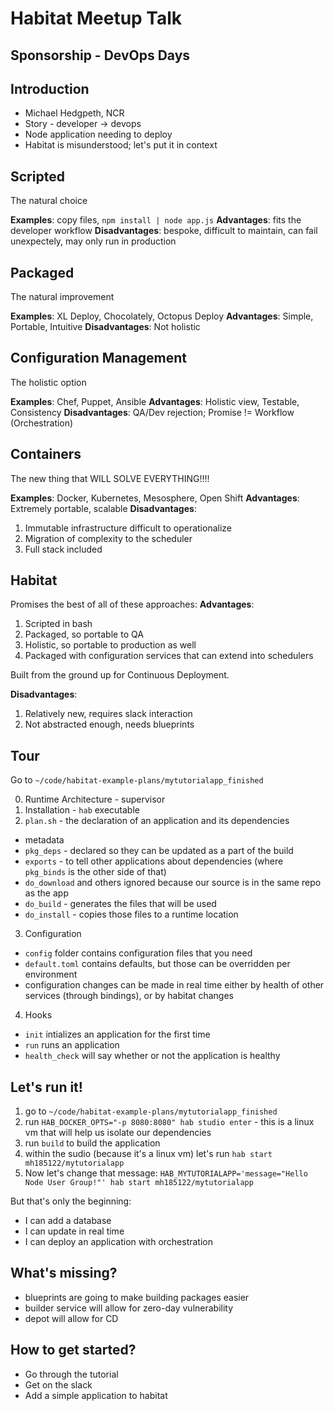 # Habitat Meetup Talk

## Sponsorship - DevOps Days

## Introduction

  - Michael Hedgpeth, NCR
  - Story - developer -> devops
  - Node application needing to deploy
  - Habitat is misunderstood; let's put it in context

## Scripted

The natural choice

**Examples**: copy files, `npm install | node app.js`
**Advantages**: fits the developer workflow
**Disadvantages**: bespoke, difficult to maintain, can fail unexpectely, may only run in production

## Packaged

The natural improvement

**Examples**: XL Deploy, Chocolately, Octopus Deploy
**Advantages**: Simple, Portable, Intuitive
**Disadvantages**: Not holistic

## Configuration Management

The holistic option

**Examples**: Chef, Puppet, Ansible
**Advantages**: Holistic view, Testable, Consistency
**Disadvantages**: QA/Dev rejection; Promise != Workflow (Orchestration)

## Containers

The new thing that WILL SOLVE EVERYTHING!!!!

**Examples**: Docker, Kubernetes, Mesosphere, Open Shift
**Advantages**: Extremely portable, scalable
**Disadvantages**:
  1. Immutable infrastructure difficult to operationalize
  2. Migration of complexity to the scheduler
  3. Full stack included

## Habitat

Promises the best of all of these approaches:
**Advantages**:
1. Scripted in bash
2. Packaged, so portable to QA
3. Holistic, so portable to production as well
4. Packaged with configuration services that can extend into schedulers

Built from the ground up for Continuous Deployment.

**Disadvantages**: 
1. Relatively new, requires slack interaction
2. Not abstracted enough, needs blueprints

## Tour

Go to `~/code/habitat-example-plans/mytutorialapp_finished`

0. Runtime Architecture - supervisor
1. Installation - `hab` executable
2. `plan.sh` - the declaration of an application and its dependencies
  * metadata
  * `pkg_deps` - declared so they can be updated as a part of the build
  * `exports` - to tell other applications about dependencies (where `pkg_binds` is the other side of that)
  * `do_download` and others ignored because our source is in the same repo as the app
  * `do_build` - generates the files that will be used
  * `do_install` - copies those files to a runtime location
3. Configuration
  * `config` folder contains configuration files that you need
  * `default.toml` contains defaults, but those can be overridden per environment
  * configuration changes can be made in real time either by health of other services (through bindings), or by habitat changes
4. Hooks
  * `init` intializes an application for the first time
  * `run` runs an application
  * `health_check` will say whether or not the application is healthy

## Let's run it!

1. go to `~/code/habitat-example-plans/mytutorialapp_finished`
2. run `HAB_DOCKER_OPTS="-p 8080:8080" hab studio enter` - this is a linux vm that will help us isolate our dependencies
3. run `build` to build the application
4. within the sudio (because it's a linux vm) let's run `hab start mh185122/mytutorialapp`
5. Now let's change that message: `HAB_MYTUTORIALAPP='message="Hello Node User Group!"' hab start mh185122/mytutorialapp`

But that's only the beginning:
- I can add a database
- I can update in real time
- I can deploy an application with orchestration

## What's missing?
  * blueprints are going to make building packages easier
  * builder service will allow for zero-day vulnerability
  * depot will allow for CD


## How to get started?

* Go through the tutorial
* Get on the slack
* Add a simple application to habitat
